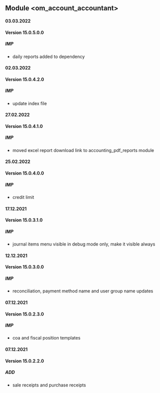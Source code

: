 ## Module <om_account_accountant>

#### 03.03.2022
#### Version 15.0.5.0.0
##### IMP
- daily reports added to dependency

#### 02.03.2022
#### Version 15.0.4.2.0
##### IMP
- update index file

#### 27.02.2022
#### Version 15.0.4.1.0
##### IMP
- moved excel report download link to accounting_pdf_reports module

#### 25.02.2022
#### Version 15.0.4.0.0
##### IMP
- credit limit

#### 17.12.2021
#### Version 15.0.3.1.0
##### IMP
- journal items menu visible in debug mode only, make it visible always

#### 12.12.2021
#### Version 15.0.3.0.0
##### IMP
- reconciliation, payment method name and user group name updates

#### 07.12.2021
#### Version 15.0.2.3.0
##### IMP
- coa and fiscal position templates

#### 07.12.2021
#### Version 15.0.2.2.0
##### ADD
- sale receipts and purchase receipts

